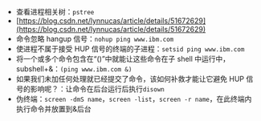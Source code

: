 - 查看进程相关树：`pstree`
- [https://blog.csdn.net/lynnucas/article/details/51672629](https://blog.csdn.net/lynnucas/article/details/51672629)
- 命令忽略 hangup 信号：`nohup ping www.ibm.com `
- 使进程不属于接受 HUP 信号的终端的子进程：`setsid ping www.ibm.com`
- 将一个或多个命令包含在“()”中就能让这些命令在子 shell 中运行中，subshell+&：`(ping www.ibm.com &)`
- 如果我们未加任何处理就已经提交了命令，该如何补救才能让它避免 HUP 信号的影响呢？：让命令在后台运行后执行`disown`
- 伪终端：`screen -dmS name`，`screen -list`，`screen -r name`，在此终端内执行命令并放置到&后台